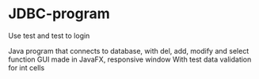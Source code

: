 # JDBC-program

Use test and test to login

Java program that connects to database, with del, add, modify and select function
GUI made in JavaFX, responsive window
With test data validation for int cells
